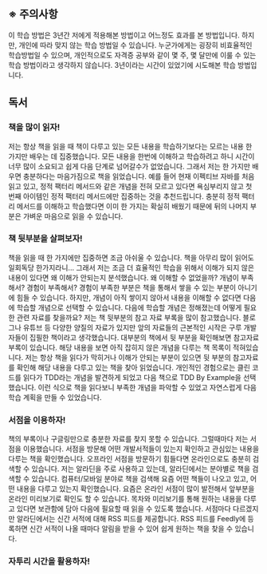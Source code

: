 ## ※ 주의사항
이 학습 방법은 3년간 저에게 적용해본 방법이고 어느정도 효과를 본 방법입니다. 하지만, 개인에 따라 맞지 않는 학습 방법일 수 있습니다. 누군가에게는 굉장히 비효율적인 학습방법일 수 있으며, 
개인적으로도 자격증 공부와 같이 몇 주, 몇 달만에 이룰 수 있는 학습 방법이라고 생각하지 않습니다. 3년이라는 시간이 있었기에 시도해본 학습 방법입니다.

## 독서
### 책을 많이 읽자!
저는 항상 책을 읽을 때 책이 다루고 있는 모든 내용을 학습하기보다는 모르는 내용 한 가지만 배우는 데 집중했습니다. 모든 내용을 한번에 이해하고 학습하려고 하니 시간이 너무 많이 소요되고
쉽게 다음 단계로 넘어갈수가 없었습니다. 그래서 저는 한 가지만 배우면 충분하다는 마음가짐으로 책을 읽었습니다. 예를 들어 현재 이펙티브 자바를 처음 읽고 있고, 정적 팩터리 메서드와 같은 개념을 전혀 모르고 있다면
욕심부리지 않고 첫 번째 아이템인 정적 팩터리 메서드에만 집중하는 것을 추천드립니다. 충분히 정적 팩터리 메서드를 이해하고 학습했다면 이미 한 가지는 확실히 배웠기 때문에 뒤의 나머지 부분은 가벼운 마음으로 읽을 수 있습니다.

### 책 뒷부분을 살펴보자!
책을 읽을 때 한 가지에만 집중하면 조금 아쉬울 수 있습니다. 책을 아무리 많이 읽어도 일회독당 한가지라니... 그래서 저는 조금 더 효율적인 학습을 위해서 이해가 되지 않은 내용이 있다면 왜 이해가 안되는지 분석했습니다.
왜 이해할 수 없었을까? 개념이 부족해서? 경험이 부족해서? 경험이 부족한 부분은 책을 통해서 쌓을 수 있는 부분이 아니기에 힘들 수 있습니다. 하지만, 개념이 아직 쌓이지 않아서 내용을 이해할 수 없다면
다음에 학습할 개념으로 선택할 수 있습니다. 다음에 학습할 개념은 정해졌는데 어떻게 필요한 관련 자료를 찾을까요? 저는 책 뒷부분의 참고 자료 부록을 많이 참고했습니다. 블로그나 유튜브 등 다양한 양질의 자료가 있지만
앞의 자료들의 근본적인 시작은 구루 개발자들이 집필한 책이라고 생각했습니다. 대부분의 책에서 뒷 부분을 확인해보면 참고자료 부록이 있습니다. 해당 내용을 보면 아직 잡히지 않은 개념을 다루는 책 목록이 적혀있습니다.
저는 항상 책을 읽다가 막히거나 이해가 안되는 부분이 있으면 뒷 부분의 참고자료를 확인해 해당 내용을 다루고 있는 책을 찾아 읽었습니다. 개인적인 경험으로는 클린 코드를 읽다가 TDD라는 개념을 발견하게 되었고
다음 책으로 TDD By Example을 선택했습니다. 이런 식으로 책을 읽다보니 부족한 개념을 파악할 수 있었고 자연스럽게 다음 학습 계획을 만들 수 있었습니다.

### 서점을 이용하자!
책의 부록이나 구글링만으로 충분한 자료를 찾지 못할 수 있습니다. 그럴때마다 저는 서점을 이용했습니다. 서점을 방문해 어떤 개발서적들이 있는지 확인하고 관심있는 내용을 다루는 책을 확인했습니다. 
오프라인 서점을 방문하기 힘들다면 온라인으로도 충분히 검색할 수 있습니다. 저는 알라딘을 주로 사용하고 있는데, 알라딘에서는 분야별로 책을 검색할 수 있습니다. 컴퓨터/모바일 분야로 책을 검색해 요즘 어떤 책들이
나오고 있고, 어떤 내용을 다루고 있는지 확인했습니다. 요즘은 온라인 서점이 많이 발전해서 앞부분을 온라인 미리보기로 확인도 할 수 있습니다. 목차와 미리보기를 통해 원하는 내용을 다루고 있다면 보관함에 담아 다음에
필요할 때 읽을 수 있도록 했습니다. 서점마다 다르겠지만 알라딘에서는 신간 서적에 대해 RSS 피드를 제공합니다. RSS 피드를 Feedly에 등록하면 신간 서적이 나올 때마다 알림을 받을 수 있어 쉽게 원하는 책을 찾을 수 있습니다.

### 자투리 시간을 활용하자!
